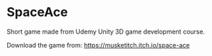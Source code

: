 # SpaceAce 
Short game made from Udemy Unity 3D game development course.

Download the game from: https://musketitch.itch.io/space-ace
